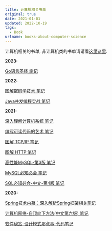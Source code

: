 ```yaml
---
title: 计算机相关书单
original: true
date: 2021-01-01
updated: 2022-10-19
tags: 
  - Book
urlname: books-about-computer-science
---
```

计算机相关的书单, 非计算机类的书单请请看[这里这里](/post/the-book-i-read). 
<!--more-->

**2023:**

[Go语言圣经 笔记](/books/the-go-programming-language)

**2022:**

[图解密码学技术 笔记](/books/9787115424914)

[Java并发编程实战 笔记](/books/java-concurrency-in-practice)

**2021:**

[深入理解计算机系统 笔记](/books/csapp)

[编写可读代码的艺术 笔记](/books/the-art-of-readable-code)

[图解 TCP/IP 笔记](/books/9787115318978)

[图解 HTTP 笔记](/books/9787115351531)

[高性能MySQL-第3版 笔记](/books/hight-performance-mysql)

[MySQL必知必会 笔记](/books/mysql-crash-course)

[SQL必知必会-中文-第4版 笔记](/books/sams-teach-yourself-sql-in-10-minutes)

**2020:**

[Spring技术内幕：深入解析Spring框架相关笔记](/post/spring-learning)

[计算机网络-自顶向下方法(中文第六版) 笔记](/post/basic-computer-network/)

[软件秘笈-设计模式那点事-代码笔记](https://github.com/thesomeexp/DesignPatternLearning)